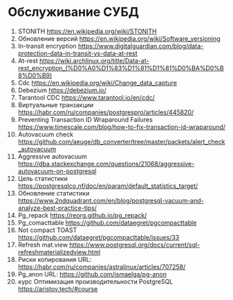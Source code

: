 # Обслуживание СУБД
01. STONITH https://en.wikipedia.org/wiki/STONITH 
02. Обновление версий https://en.wikipedia.org/wiki/Software_versioning 
03. In-transit encryption https://www.digitalguardian.com/blog/data-protection-data-in-transit-vs-data-at-rest 
04. At-rest https://wiki.archlinux.org/title/Data-at-rest_encryption_(%D0%A0%D1%83%D1%81%D1%81%D0%BA%D0%B8%D0%B9) 
05. Cdc https://en.wikipedia.org/wiki/Change_data_capture 
06. Debezium https://debezium.io/ 
07. Tarantool CDС https://www.tarantool.io/en/cdc/ 
08. Виртуальные транзакции https://habr.com/ru/companies/postgrespro/articles/445820/ 
09. Preventing Transaction ID Wraparound Failures https://www.timescale.com/blog/how-to-fix-transaction-id-wraparound/ 
10. Autovacuum check https://github.com/aeuge/db_converter/tree/master/packets/alert_check_autovacuum 
11. Aggressive autovacuum https://dba.stackexchange.com/questions/21068/aggressive-autovacuum-on-postgresql 
12. Цель статистики https://postgresqlco.nf/doc/en/param/default_statistics_target/ 
13. Обновление статистики https://www.2ndquadrant.com/en/blog/postgresql-vacuum-and-analyze-best-practice-tips/ 
14. Pg_repack https://reorg.github.io/pg_repack/ 
15. Pg_comacttable https://github.com/dataegret/pgcompacttable 
16. Not compact TOAST https://github.com/dataegret/pgcompacttable/issues/33 
17. Refresh mat.view https://www.postgresql.org/docs/current/sql-refreshmaterializedview.html 
18. Риски копирования URL: https://habr.com/ru/companies/astralinux/articles/707258/
19. Pg_anon URL: https://github.com/ismaelga/pg-anon 
20. курс Оптимизация производительности PostgreSQL https://aristov.tech/#course 